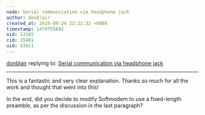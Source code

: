 ```yaml
---
node: Serial communication via headphone jack
author: donblair
created_at: 2016-09-24 22:21:32 +0000
timestamp: 1474755692
nid: 13185
cid: 15481
uid: 43651
---
```




[donblair](../profile/donblair) replying to: [Serial communication via headphone jack](../notes/rmeister/06-10-2016/serial-communication-via-headphone-jack)

----
This is a fantastic and very clear explanation.  Thanks so much for all the work and thought that went into this!

In the end, did you decide to modify Softmodem to use a fixed-length preamble, as per the discussion in the last paragraph?